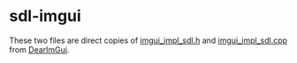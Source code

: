 # sdl-imgui

These two files are direct copies of [imgui_impl_sdl.h](https://github.com/ocornut/imgui/blob/master/examples/imgui_impl_sdl.h) and [imgui_impl_sdl.cpp](https://github.com/ocornut/imgui/blob/master/examples/imgui_impl_sdl.cpp) from [DearImGui](https://github.com/ocornut/imgui).
